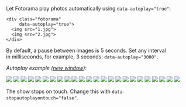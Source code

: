 Let Fotorama play photos automatically using `data-autoplay="true"`:

	<div class="fotorama"
	     data-autoplay="true">
	  <img src="1.jpg">
	  <img src="2.jpg">
	</div>

By&nbsp;default, a&nbsp;pause between images is&nbsp;5&nbsp;seconds. Set any interval in&nbsp;milliseconds, for example, 3&nbsp;seconds: `data-autoplay="3000"`.

*Autoplay example (<a href="/examples/autoplay.html" target="_blank">new window</a>):*

<div class="fotorama-wrap"><div class="fotorama"
     data-autoplay="3000"
     data-width="700"
     data-ratio="3/2"
     data-nav="thumbs">
	<a href="http://fotorama.s3.amazonaws.com/i/okonechnikov/1-lo.jpg"><img src="http://fotorama.s3.amazonaws.com/i/okonechnikov/1-thumb.jpg"></a>
	<a href="http://fotorama.s3.amazonaws.com/i/okonechnikov/2-lo.jpg"><img src="http://fotorama.s3.amazonaws.com/i/okonechnikov/2-thumb.jpg"></a>
	<a href="http://fotorama.s3.amazonaws.com/i/okonechnikov/3-lo.jpg"><img src="http://fotorama.s3.amazonaws.com/i/okonechnikov/3-thumb.jpg"></a>
	<a href="http://fotorama.s3.amazonaws.com/i/okonechnikov/4-lo.jpg"><img src="http://fotorama.s3.amazonaws.com/i/okonechnikov/4-thumb.jpg"></a>
	<a href="http://fotorama.s3.amazonaws.com/i/okonechnikov/25-lo.jpg"><img src="http://fotorama.s3.amazonaws.com/i/okonechnikov/25-thumb.jpg"></a>
	<a href="http://fotorama.s3.amazonaws.com/i/okonechnikov/26-lo.jpg"><img src="http://fotorama.s3.amazonaws.com/i/okonechnikov/26-thumb.jpg"></a>
	<a href="http://fotorama.s3.amazonaws.com/i/okonechnikov/27-lo.jpg"><img src="http://fotorama.s3.amazonaws.com/i/okonechnikov/27-thumb.jpg"></a>
	<a href="http://fotorama.s3.amazonaws.com/i/okonechnikov/28-lo.jpg"><img src="http://fotorama.s3.amazonaws.com/i/okonechnikov/28-thumb.jpg"></a>
	<a href="http://fotorama.s3.amazonaws.com/i/okonechnikov/29-lo.jpg"><img src="http://fotorama.s3.amazonaws.com/i/okonechnikov/29-thumb.jpg"></a>
	<a href="http://fotorama.s3.amazonaws.com/i/okonechnikov/30-lo.jpg"><img src="http://fotorama.s3.amazonaws.com/i/okonechnikov/30-thumb.jpg"></a>
	<a href="http://fotorama.s3.amazonaws.com/i/okonechnikov/11-lo.jpg"><img src="http://fotorama.s3.amazonaws.com/i/okonechnikov/11-thumb.jpg"></a>
	<a href="http://fotorama.s3.amazonaws.com/i/okonechnikov/12-lo.jpg"><img src="http://fotorama.s3.amazonaws.com/i/okonechnikov/12-thumb.jpg"></a>
	<a href="http://fotorama.s3.amazonaws.com/i/okonechnikov/13-lo.jpg"><img src="http://fotorama.s3.amazonaws.com/i/okonechnikov/13-thumb.jpg"></a>
	<a href="http://fotorama.s3.amazonaws.com/i/okonechnikov/14-lo.jpg"><img src="http://fotorama.s3.amazonaws.com/i/okonechnikov/14-thumb.jpg"></a>
	<a href="http://fotorama.s3.amazonaws.com/i/okonechnikov/15-lo.jpg"><img src="http://fotorama.s3.amazonaws.com/i/okonechnikov/15-thumb.jpg"></a>
	<a href="http://fotorama.s3.amazonaws.com/i/okonechnikov/16-lo.jpg"><img src="http://fotorama.s3.amazonaws.com/i/okonechnikov/16-thumb.jpg"></a>
	<a href="http://fotorama.s3.amazonaws.com/i/okonechnikov/20-lo.jpg"><img src="http://fotorama.s3.amazonaws.com/i/okonechnikov/20-thumb.jpg"></a>
	<a href="http://fotorama.s3.amazonaws.com/i/okonechnikov/21-lo.jpg"><img src="http://fotorama.s3.amazonaws.com/i/okonechnikov/21-thumb.jpg"></a>
	<a href="http://fotorama.s3.amazonaws.com/i/okonechnikov/22-lo.jpg"><img src="http://fotorama.s3.amazonaws.com/i/okonechnikov/22-thumb.jpg"></a>
	<a href="http://fotorama.s3.amazonaws.com/i/okonechnikov/23-lo.jpg"><img src="http://fotorama.s3.amazonaws.com/i/okonechnikov/23-thumb.jpg"></a>
	<a href="http://fotorama.s3.amazonaws.com/i/okonechnikov/24-lo.jpg"><img src="http://fotorama.s3.amazonaws.com/i/okonechnikov/24-thumb.jpg"></a>
	<a href="http://fotorama.s3.amazonaws.com/i/okonechnikov/17-lo.jpg"><img src="http://fotorama.s3.amazonaws.com/i/okonechnikov/17-thumb.jpg"></a>
	<a href="http://fotorama.s3.amazonaws.com/i/okonechnikov/18-lo.jpg"><img src="http://fotorama.s3.amazonaws.com/i/okonechnikov/18-thumb.jpg"></a>
	<a href="http://fotorama.s3.amazonaws.com/i/okonechnikov/19-lo.jpg"><img src="http://fotorama.s3.amazonaws.com/i/okonechnikov/19-thumb.jpg"></a>
</div></div>

The show stops on&nbsp;touch. Change this with `data-stopautoplayontouch="false"`.